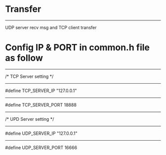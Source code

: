 # Transfer
****
UDP server recv msg and TCP client transfer 
# Config IP & PORT in common.h file as follow
****
/*
TCP Server setting
*/
****
#define TCP_SERVER_IP	"127.0.0.1"
****
#define TCP_SERVER_PORT	18888
****
/*
UPD Server setting
*/
****
#define UDP_SERVER_IP	"127.0.0.1"
****
#define UDP_SERVER_PORT	16666
